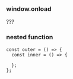 ### window.onload
???

### nested function
```
const outer = () => {
  const inner = () => {

  };
};
```